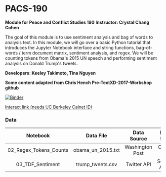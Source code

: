 # PACS-190
**Module for Peace and Conflict Studies 190**
**Instructor: Crystal Chang Cohen**

The goal of this module is to use sentiment analysis and bag of words to analysis text. In this module, we will go over a basic Python tutorial that introduces the Jupyter Notebook interface and string functions, bag-of-words / term document matrix, sentiment analysis, and regex. We will be counting tokens from Obama's 2015 UN speech and performing sentiment analysis on Donald Trump's tweets. 

**Developers: Keeley Takimoto, Tina Nguyen**

**Some content adapted from Chris Hench Pre-TextXD-2017-Workshop github**

[![Binder](https://mybinder.org/badge.svg)](https://mybinder.org/v2/gh/ds-modules/PACS-195/master)

[Interact link (needs UC Berkeley Calnet ID)](http://datahub.berkeley.edu/user-redirect/interact?account=ds-modules&repo=PACS-190&branch=master&path=)

### Data
| Notebook        | Data File       | Data Source      | Reason for Use         |
| :-------------: | :-------------: | :-------------:  | :--------------------: |
| 02_Regex_Tokens_Counts |  obama_un_2015.txt  | Washington Post     | Calculate tokens  |
| 03_TDF_Sentiment | trump_tweets.csv  | Twitter API   | Sentiment Analysis |
